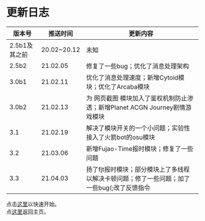 # 更新日志  

|  版本号   | 推送时间  | 更新内容 |
|  ----  | ----  | ---- |
| 2.5b1及其之前  | 20.02~20.12 | 未知 |
| 2.5b2  | 21.02.05 | 修复了一些bug；优化了消息处理架构 |
| 3.0b1 | 21.02.11 | 优化了消息处理速度；新增Cytoid模块；优化了Arcaba模块 |
| 3.0b2 | 21.02.13 | 为 网页截图 模块加入了鉴权机制防止渗透；新增Planet ACGN Journey剧情游戏模块 |
| 3.1 | 21.02.19 | 解决了模块开关的一个小问题；实验性接入了火箭bot的osu模块 |
| 3.2 | 21.03.06 | 新增Fujao-Time报时模块；修复了一些问题 |
| 3.3 | 21.04.03 | 扬了fjt报时模块；部分模块上了多线程以解决卡顿问题；修了一些问题；加了一些bug(;改了反馈指令 |  

点击[这里](./start.md)以快速开始。  
点[这里](./)返回主页。  
